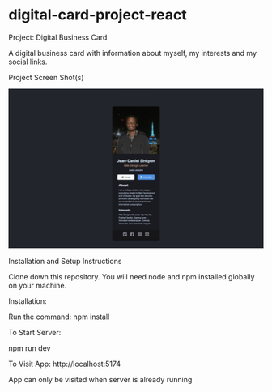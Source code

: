 # digital-card-project-react
 
Project: Digital Business Card

A digital business card with information about myself, my interests and my social links.

Project Screen Shot(s)

![alt text](Digital-Card-Screenshot.png) 

Installation and Setup Instructions

Clone down this repository. You will need node and npm installed globally on your machine.

Installation:

Run the command: npm install

To Start Server:

npm run dev

To Visit App:
http://localhost:5174

App can only be visited when server is already running
